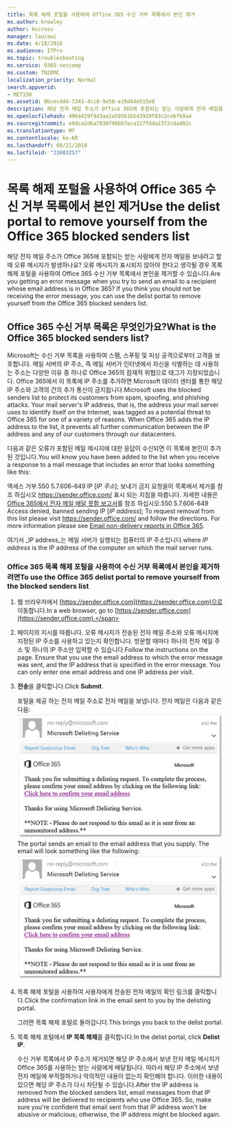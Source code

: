```yaml
---
title: 목록 해제 포털을 사용하여 Office 365 수신 거부 목록에서 본인 제거
ms.author: krowley
author: kccross
manager: laurawi
ms.date: 4/18/2016
ms.audience: ITPro
ms.topic: troubleshooting
ms.service: O365-seccomp
ms.custom: TN2DMC
localization_priority: Normal
search.appverid:
- MET150
ms.assetid: 0bcecdd4-3343-4cc0-9e58-e19d4de515e8
description: 해당 전자 메일 주소가 Office 365에 포함되는 받는 사람에게 전자 메일을 보내려고 할 때 오류 메시지가 발생하나요? 오류 메시지가 표시되지 않아야 한다고 생각될 경우 목록 해제 포털을 사용하여 Office 365 수신 거부 목록에서 본인을 제거할 수 있습니다.
ms.openlocfilehash: 4964429f4d3aa1a585b1b543929f83c2cebfb9a4
ms.sourcegitcommit: e9dca2d6a7838f98bb7eca127fdda2372cda402c
ms.translationtype: MT
ms.contentlocale: ko-KR
ms.lasthandoff: 08/21/2018
ms.locfileid: "23003257"
---
```

# <a name="use-the-delist-portal-to-remove-yourself-from-the-office-365-blocked-senders-list"></a><span data-ttu-id="1d2d8-104">목록 해제 포털을 사용하여 Office 365 수신 거부 목록에서 본인 제거</span><span class="sxs-lookup"><span data-stu-id="1d2d8-104">Use the delist portal to remove yourself from the Office 365 blocked senders list</span></span>

<span data-ttu-id="1d2d8-p102">해당 전자 메일 주소가 Office 365에 포함되는 받는 사람에게 전자 메일을 보내려고 할 때 오류 메시지가 발생하나요? 오류 메시지가 표시되지 않아야 한다고 생각될 경우 목록 해제 포털을 사용하여 Office 365 수신 거부 목록에서 본인을 제거할 수 있습니다.</span><span class="sxs-lookup"><span data-stu-id="1d2d8-p102">Are you getting an error message when you try to send an email to a recipient whose email address is in Office 365? If you think you should not be receiving the error message, you can use the delist portal to remove yourself from the Office 365 blocked senders list.</span></span>
  
## <a name="what-is-the-office-365-blocked-senders-list"></a><span data-ttu-id="1d2d8-107">Office 365 수신 거부 목록은 무엇인가요?</span><span class="sxs-lookup"><span data-stu-id="1d2d8-107">What is the Office 365 blocked senders list?</span></span>

<span data-ttu-id="1d2d8-p103">Microsoft는 수신 거부 목록을 사용하여 스팸, 스푸핑 및 피싱 공격으로부터 고객을 보호합니다. 메일 서버의 IP 주소, 즉 메일 서버가 인터넷에서 자신을 식별하는 데 사용하는 주소는 다양한 이유 중 하나로 Office 365의 잠재적 위협으로 태그가 지정되었습니다. Office 365에서 이 목록에 IP 주소를 추가하면 Microsoft 데이터 센터를 통한 해당 IP 주소와 고객의 간의 추가 통신이 금지됩니다.</span><span class="sxs-lookup"><span data-stu-id="1d2d8-p103">Microsoft uses the blocked senders list to protect its customers from spam, spoofing, and phishing attacks. Your mail server's IP address, that is, the address your mail server uses to identify itself on the Internet, was tagged as a potential threat to Office 365 for one of a variety of reasons. When Office 365 adds the IP address to the list, it prevents all further communication between the IP address and any of our customers through our datacenters.</span></span>
  
<span data-ttu-id="1d2d8-111">다음과 같은 오류가 포함된 메일 메시지에 대한 응답이 수신되면 이 목록에 본인이 추가된 것입니다.</span><span class="sxs-lookup"><span data-stu-id="1d2d8-111">You will know you have been added to the list when you receive a response to a mail message that includes an error that looks something like this:</span></span>
  
<span data-ttu-id="1d2d8-p104">액세스 거부 550 5.7.606-649 IP [_IP 주소_]; 보내기 금지 요청을이 목록에서 제거를 참조 하십시오 https://sender.office.com/ 표시 되는 지침을 따릅니다. 자세한 내용은 [Office 365에서 전자 메일 배달 못함 보고서](http://go.microsoft.com/fwlink/?LinkID=526653)를 참조 하십시오.</span><span class="sxs-lookup"><span data-stu-id="1d2d8-p104">550 5.7.606-649 Access denied, banned sending IP [_IP address_]; To request removal from this list please visit https://sender.office.com/ and follow the directions. For more information please see [Email non-delivery reports in Office 365](http://go.microsoft.com/fwlink/?LinkID=526653).</span></span>
  
<span data-ttu-id="1d2d8-114">여기서  _IP address_는 메일 서버가 실행되는 컴퓨터의 IP 주소입니다.</span><span class="sxs-lookup"><span data-stu-id="1d2d8-114">where  _IP address_ is the IP address of the computer on which the mail server runs.</span></span> 
  
### <a name="to-use-the-office-365-delist-portal-to-remove-yourself-from-the-blocked-senders-list"></a><span data-ttu-id="1d2d8-115">Office 365 목록 해제 포털을 사용하여 수신 거부 목록에서 본인을 제거하려면</span><span class="sxs-lookup"><span data-stu-id="1d2d8-115">To use the Office 365 delist portal to remove yourself from the blocked senders list</span></span>

1. <span data-ttu-id="1d2d8-116">웹 브라우저에서 [https://sender.office.com](https://sender.office.com)으로 이동합니다.</span><span class="sxs-lookup"><span data-stu-id="1d2d8-116">In a web browser, go to [https://sender.office.com](https://sender.office.com).</span></span>
    
2. <span data-ttu-id="1d2d8-p105">페이지의 지시를 따릅니다. 오류 메시지가 전송된 전자 메일 주소와 오류 메시지에 지정된 IP 주소를 사용하고 있는지 확인합니다. 방문할 때마다 하나의 전자 메일 주소 및 하나의 IP 주소만 입력할 수 있습니다.</span><span class="sxs-lookup"><span data-stu-id="1d2d8-p105">Follow the instructions on the page. Ensure that you use the email address to which the error message was sent, and the IP address that is specified in the error message. You can only enter one email address and one IP address per visit.</span></span>
    
3. <span data-ttu-id="1d2d8-120">**전송**을 클릭합니다.</span><span class="sxs-lookup"><span data-stu-id="1d2d8-120">Click **Submit**.</span></span>
    
    <span data-ttu-id="1d2d8-p106">포털을 제공 하는 전자 메일 주소로 전자 메일을 보냅니다. 전자 메일은 다음과 같은 다음: ![delist 포털을 통해 요청을 제출 하는 경우 받은 전자 메일의 스크린샷](media/bf13e4f7-f68c-4e46-baa7-b6ab4cfc13f3.png)</span><span class="sxs-lookup"><span data-stu-id="1d2d8-p106">The portal sends an email to the email address that you supply. The email will look something like the following:  ![Screenshot of email received when you submit a request through the delist portal](media/bf13e4f7-f68c-4e46-baa7-b6ab4cfc13f3.png)</span></span>
  
4. <span data-ttu-id="1d2d8-123">목록 해제 포털을 사용하여 사용자에게 전송된 전자 메일의 확인 링크를 클릭합니다.</span><span class="sxs-lookup"><span data-stu-id="1d2d8-123">Click the confirmation link in the email sent to you by the delisting portal.</span></span>
    
    <span data-ttu-id="1d2d8-124">그러면 목록 해제 포털로 돌아갑니다.</span><span class="sxs-lookup"><span data-stu-id="1d2d8-124">This brings you back to the delist portal.</span></span>
    
5. <span data-ttu-id="1d2d8-125">목록 해제 포털에서 **IP 목록 해제**를 클릭합니다.</span><span class="sxs-lookup"><span data-stu-id="1d2d8-125">In the delist portal, click **Delist IP**.</span></span>
    
    <span data-ttu-id="1d2d8-p107">수신 거부 목록에서 IP 주소가 제거되면 해당 IP 주소에서 보낸 전자 메일 메시지가 Office 365를 사용하는 받는 사람에게 배달됩니다. 따라서 해당 IP 주소에서 보낸 전자 메일에 부적절하거나 악의적인 내용이 없는지 확인해야 합니다. 이러한 내용이 있으면 해당 IP 주소가 다시 차단될 수 있습니다.</span><span class="sxs-lookup"><span data-stu-id="1d2d8-p107">After the IP address is removed from the blocked senders list, email messages from that IP address will be delivered to recipients who use Office 365. So, make sure you're confident that email sent from that IP address won't be abusive or malicious; otherwise, the IP address might be blocked again.</span></span>
    

